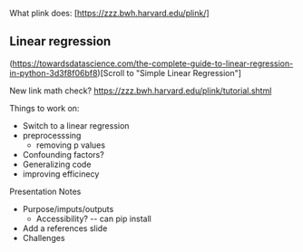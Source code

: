 

What plink does:
[https://zzz.bwh.harvard.edu/plink/]


## Linear regression
(https://towardsdatascience.com/the-complete-guide-to-linear-regression-in-python-3d3f8f06bf8)[Scroll to "Simple Linear Regression"]

New link math check?
https://zzz.bwh.harvard.edu/plink/tutorial.shtml

Things to work on:
- Switch to a linear regression
- preprocesssing
  - removing p values
- Confounding factors?
- Generalizing code
- improving efficinecy


Presentation Notes
- Purpose/imputs/outputs
  - Accessibility? -- can pip install
- Add a references slide
- Challenges
